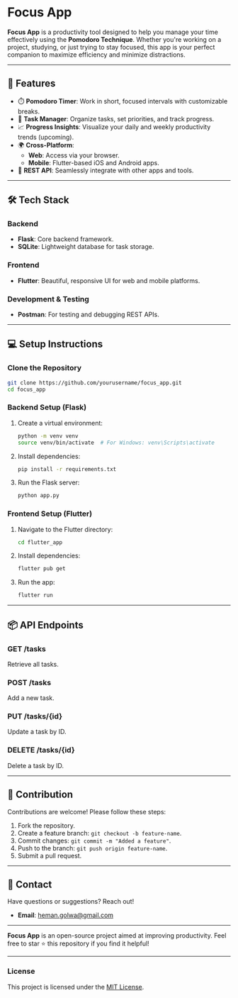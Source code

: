 # Focus App  
**Focus App** is a productivity tool designed to help you manage your time effectively using the **Pomodoro Technique**. Whether you're working on a project, studying, or just trying to stay focused, this app is your perfect companion to maximize efficiency and minimize distractions.  

---

## 🚀 Features  
- ⏱️ **Pomodoro Timer**: Work in short, focused intervals with customizable breaks.  
- 📝 **Task Manager**: Organize tasks, set priorities, and track progress.  
- 📈 **Progress Insights**: Visualize your daily and weekly productivity trends (upcoming).  
- 🌍 **Cross-Platform**:  
  - **Web**: Access via your browser.  
  - **Mobile**: Flutter-based iOS and Android apps.  
- 🔗 **REST API**: Seamlessly integrate with other apps and tools.  

---

## 🛠️ Tech Stack  
### Backend  
- **Flask**: Core backend framework.  
- **SQLite**: Lightweight database for task storage.  

### Frontend  
- **Flutter**: Beautiful, responsive UI for web and mobile platforms.  

### Development & Testing  
- **Postman**: For testing and debugging REST APIs.  

---

## 💻 Setup Instructions  
### Clone the Repository  
```bash  
git clone https://github.com/yourusername/focus_app.git  
cd focus_app  
```  

### Backend Setup (Flask)  
1. Create a virtual environment:  
   ```bash  
   python -m venv venv  
   source venv/bin/activate  # For Windows: venv\Scripts\activate  
   ```  
2. Install dependencies:  
   ```bash  
   pip install -r requirements.txt  
   ```  
3. Run the Flask server:  
   ```bash  
   python app.py  
   ```  

### Frontend Setup (Flutter)  
1. Navigate to the Flutter directory:  
   ```bash  
   cd flutter_app  
   ```  
2. Install dependencies:  
   ```bash  
   flutter pub get  
   ```  
3. Run the app:  
   ```bash  
   flutter run  
   ```  

---

## 📦 API Endpoints  
### **GET /tasks**  
Retrieve all tasks.  

### **POST /tasks**  
Add a new task.  

### **PUT /tasks/{id}**  
Update a task by ID.  

### **DELETE /tasks/{id}**  
Delete a task by ID.  

---

## 🤝 Contribution  
Contributions are welcome! Please follow these steps:  
1. Fork the repository.  
2. Create a feature branch: `git checkout -b feature-name`.  
3. Commit changes: `git commit -m "Added a feature"`.  
4. Push to the branch: `git push origin feature-name`.  
5. Submit a pull request.  

---

## 📧 Contact  
Have questions or suggestions? Reach out!  
- **Email**: heman.golwa@gmail.com
---

**Focus App** is an open-source project aimed at improving productivity. Feel free to star ⭐ this repository if you find it helpful!  

--- 

### License  
This project is licensed under the [MIT License](LICENSE).
